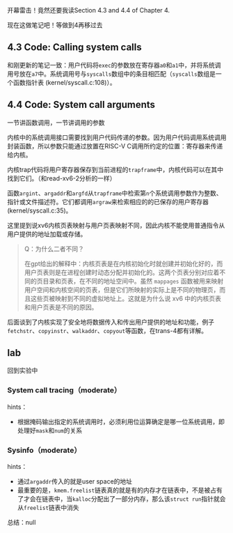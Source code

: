 开幕雷击！竟然还要我读Section 4.3 and 4.4 of Chapter 4.

现在这做笔记吧！等做到4再移过去

## 4.3	Code: Calling system calls

和刚更新的笔记一致：用户代码将`exec`的参数放在寄存器`a0`和`a1`中，并将系统调用号放在`a7`中。系统调用号与`syscalls`数组中的条目相匹配（`syscalls`数组是一个函数指针表 (kernel/syscall.c:108)）。

## 4.4	Code: System call arguments

一节讲函数调用，一节讲调用的参数

内核中的系统调用接口需要找到用户代码传递的参数。因为用户代码调用系统调用封装函数，所以参数只能通过放置在RISC-V C调用所约定的位置：寄存器来传递给内核。

内核trap代码将用户寄存器保存到当前进程的`trapframe`中，内核代码可以在其中找到它们。（和read-xv6-2分析的一样）

函数`argint`、`argaddr`和`argfd`从`trapframe`中检索第`n`个系统调用参数作为整数、指针或文件描述符。它们都调用`argraw`来检索相应的的已保存的用户寄存器(kernel/syscall.c:35)。 

这里提到说xv6内核页表映射与用户页表映射不同，因此内核不能使用普通指令从用户提供的地址加载或存储。 

> Q：为什么二者不同？
>
> 在gpt给出的解释中：内核页表是在内核初始化时就创建并初始化好的，而用户页表则是在进程创建时动态分配并初始化的。这两个页表分别对应着不同的页目录和页表，在不同的地址空间中。虽然 `mappages` 函数被用来映射用户空间和内核空间的页表，但是它们所映射的实际上是不同的物理页，而且这些页被映射到不同的虚拟地址上。这就是为什么说 xv6 中的内核页表和用户页表是不同的原因。

后面谈到了内核实现了安全地将数据传入和传出用户提供的地址和功能，例子`fetchstr`、`copyinstr`、`walkaddr`、`copyout`等函数，在trans-4都有详解。

## lab

回到实验中

### System call tracing（moderate）

hints：

- 根据掩码输出指定的系统调用时，必须利用位运算确定是哪一位系统调用，即处理好`mask`和`num`的关系

### Sysinfo（moderate）

hints：

- 通过`argaddr`传入的就是user space的地址
- 最重要的是，`kmem.freelist`链表真的就是有的内存才在链表中，不是被占有了才会在链表中，当`kalloc`分配出了一部分内存，那么该`struct run`指针就会从`freelist`链表中消失

总结：null
